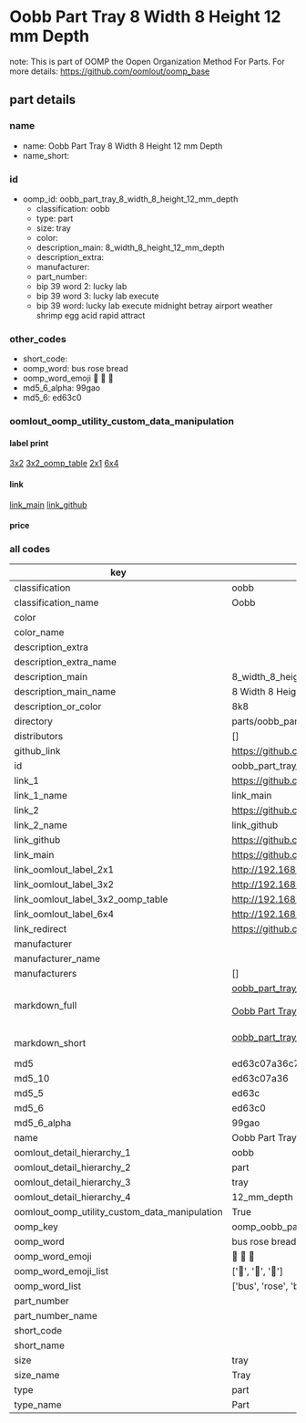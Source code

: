 # Oobb Part Tray 8 Width 8 Height 12 mm Depth  

note: This is part of OOMP the Oopen Organization Method For Parts. For more details: https://github.com/oomlout/oomp_base

##  part details
  







### name
* name: Oobb Part Tray 8 Width 8 Height 12 mm Depth
* name_short: 
### id
* oomp_id: oobb_part_tray_8_width_8_height_12_mm_depth
  * classification: oobb
  * type: part
  * size: tray
  * color: 
  * description_main: 8_width_8_height_12_mm_depth
  * description_extra: 
  * manufacturer: 
  * part_number: 
  * bip 39 word 2: lucky lab
  * bip 39 word 3: lucky lab execute
  * bip 39 word: lucky lab execute midnight betray airport weather shrimp egg acid rapid attract

### other_codes
* short_code: 
* oomp_word: bus rose bread
* oomp_word_emoji :bus: :rose: :bread:
* md5_6_alpha: 99gao
* md5_6: ed63c0






### oomlout_oomp_utility_custom_data_manipulation
#### label print
[3x2](http://192.168.1.245:1112/?label=oomp%2099gao)
[3x2_oomp_table](http://192.168.1.108:1112/?label=oomp%2099gao)
[2x1](http://192.168.1.242:1112/?label=oomp%2099gao)
[6x4](http://192.168.1.55:1112/?label=oomp%2099gao)    

#### link

[link_main](https://github.com/oomlout/oomlout_oomp_version_1_messy/tree/main/parts/oobb_part_tray_8_width_8_height_12_mm_depth) [link_github](https://github.com/oomlout/oomlout_oomp_version_1_messy/tree/main/parts/oobb_part_tray_8_width_8_height_12_mm_depth)                             

#### price







### all codes 
| key | value |  
| --- | --- |  
| classification | oobb |  
| classification_name | Oobb |  
| color |  |  
| color_name |  |  
| description_extra |  |  
| description_extra_name |  |  
| description_main | 8_width_8_height_12_mm_depth |  
| description_main_name | 8 Width 8 Height 12 mm Depth |  
| description_or_color | 8k8 |  
| directory | parts/oobb_part_tray_8_width_8_height_12_mm_depth |  
| distributors | [] |  
| github_link | https://github.com/oomlout/oomlout_oomp_part_src/tree/main/parts/oobb_part_tray_8_width_8_height_12_mm_depth |  
| id | oobb_part_tray_8_width_8_height_12_mm_depth |  
| link_1 | https://github.com/oomlout/oomlout_oomp_version_1_messy/tree/main/parts/oobb_part_tray_8_width_8_height_12_mm_depth |  
| link_1_name | link_main |  
| link_2 | https://github.com/oomlout/oomlout_oomp_version_1_messy/tree/main/parts/oobb_part_tray_8_width_8_height_12_mm_depth |  
| link_2_name | link_github |  
| link_github | https://github.com/oomlout/oomlout_oomp_version_1_messy/tree/main/parts/oobb_part_tray_8_width_8_height_12_mm_depth |  
| link_main | https://github.com/oomlout/oomlout_oomp_version_1_messy/tree/main/parts/oobb_part_tray_8_width_8_height_12_mm_depth |  
| link_oomlout_label_2x1 | http://192.168.1.242:1112/?label=oomp%2099gao |  
| link_oomlout_label_3x2 | http://192.168.1.245:1112/?label=oomp%2099gao |  
| link_oomlout_label_3x2_oomp_table | http://192.168.1.108:1112/?label=oomp%2099gao |  
| link_oomlout_label_6x4 | http://192.168.1.55:1112/?label=oomp%2099gao |  
| link_redirect | https://github.com/oomlout/oomlout_oomp_version_1_messy/tree/main/parts/oobb_part_tray_8_width_8_height_12_mm_depth |  
| manufacturer |  |  
| manufacturer_name |  |  
| manufacturers | [] |  
| markdown_full | [oobb_part_tray_8_width_8_height_12_mm_depth](none)<br>[](none)<br>[Oobb Part Tray 8 Width 8 Height 12 Mm Depth](none)<br><br> |  
| markdown_short | [oobb_part_tray_8_width_8_height_12_mm_depth](none)<br><br> |  
| md5 | ed63c07a36c73f14160ab8c69e5f0425 |  
| md5_10 | ed63c07a36 |  
| md5_5 | ed63c |  
| md5_6 | ed63c0 |  
| md5_6_alpha | 99gao |  
| name | Oobb Part Tray 8 Width 8 Height 12 mm Depth |  
| oomlout_detail_hierarchy_1 | oobb |  
| oomlout_detail_hierarchy_2 | part |  
| oomlout_detail_hierarchy_3 | tray |  
| oomlout_detail_hierarchy_4 | 12_mm_depth |  
| oomlout_oomp_utility_custom_data_manipulation | True |  
| oomp_key | oomp_oobb_part_tray_8_width_8_height_12_mm_depth |  
| oomp_word | bus rose bread |  
| oomp_word_emoji | :bus: :rose: :bread: |  
| oomp_word_emoji_list | [':bus:', ':rose:', ':bread:'] |  
| oomp_word_list | ['bus', 'rose', 'bread'] |  
| part_number |  |  
| part_number_name |  |  
| short_code |  |  
| short_name |  |  
| size | tray |  
| size_name | Tray |  
| type | part |  
| type_name | Part |  
